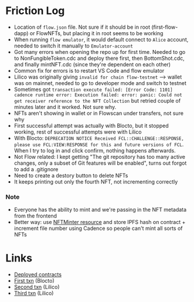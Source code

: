# Friction Log
- Location of `flow.json` file. Not sure if it should be in root (first-flow-dapp) or FlowNFTs, but placing it in root seems to be working
- When running `flow emulator`, it would default connect to `Alice` account, needed to switch it manually to `Emulator-account`
- Got many errors when opening the repo up for first time. Needed to go to NonFungibleToken.cdc and deploy there first, then BottomShot.cdc, and finally mintNFT.cdc (since they're dependent on each other)
- Common fix for errors is to restart VS Code and flow emulator
- Lilico was originally giving `invalid for chain flow-testnet` --> wallet was on mainnet, needed to go to developer mode and switch to testnet
- Sometimes got `transaction execute failed: [Error Code: 1101] cadence runtime error: Execution failed:
error: panic: Could not get receiver reference to the NFT Collection` but retried couple of minutes later and it worked. Not sure why.
- NFTs aren't showing in wallet or in Flowscan under transfers, not sure why
- First successful attempt was actually with Blocto, but it stopped working, rest of successful attempts were with Lilico
- With Blocto: `DEPRECATION NOTICE Received FCL::CHALLENGE::RESPONSE, please use FCL:VIEW:RESPONSE for this and future versions of FCL`. When I try to log in and click confirm, nothing happens afterwards.
- Not Flow related: I kept getting "The git repository has too many active changes, only a subset of Git features will be enabled", turns out forgot to add a .gitignore
- Need to create a destory button to delete NFTs
- It keeps printing out only the fourth NFT, not incrementing correctly

### Note
- Everyone has the ability to mint and we're passing in the NFT metadata from the frontend
- Better way: use [NFTMinter resource](https://github.com/onflow/flow-nft/blob/master/contracts/ExampleNFT.cdc) and store IPFS hash on contract + increment file number using Cadence so people can't mint all sorts of NFTs

# Links
- [Deployed contracts](https://flow-view-source.com/testnet/account/0x990bf8fe740942e2)
- [First txn](https://testnet.flowscan.org/transaction/1e581cdec6821e8785b0fad13ab61777c0c93624c9c9ef02fd31e6719109e43a) (Blocto)
- [Second txn](https://testnet.flowscan.org/transaction/ac18ded5b0a76d94111d361f19f40eefd5b8b73b4a06d8d362da5d7d7f823a38) (Lilico)
- [Third txn](https://testnet.flowscan.org/transaction/b4ac05671ffe30a5adf9f1e431c55c045d529bb06c489e7a2de24b14807d0403) (Lilico)